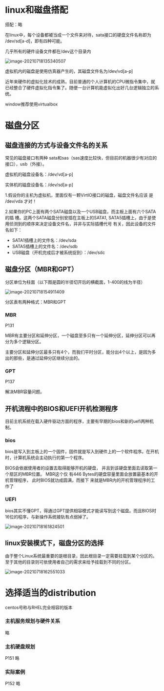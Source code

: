 # linux和磁盘搭配

搭配：略

在linux中，每个设备都被当成一个文件来对待，sata接口的硬盘文件名称即为 /dev/sd[a-d]，即有四种可能。

几乎所有的硬件设备文件都在/dev这个目录内

![image-20210718135340507](D:\note\操作系统\鸟哥私房菜\images\image-20210718135340507.png)

虚拟机内的磁盘是使用仿真器产生的，其磁盘文件名为/dev/vd[a-p]

近年来硬件的虚拟化技术的成熟，目前普通的个人计算机的CPU微指令集中，就已经整合了硬件虚拟化指令集了。随便一台计算机能虚拟化出好几台逻辑独立的系统。

window推荐使用virtualbox

# 磁盘分区



## 磁盘连接的方式与设备文件名的关系

常见的磁盘接口有两种 sata和sas（sas速度比较快，但目前的机器很少有对应的接口），usb（外接）。

虚拟机的磁盘设备名：/dev/vd[a-p]

实体机的磁盘设备名：/dev/sd[a-p]

1.假设你的主机为虚拟机，里面仅有一颗VirtIO接口的磁盘，磁盘文件名应该 是 /dev/vda 才对！

2.如果你的PC上面有两个SATA磁盘以及一个USB磁盘，而主板上面有六个SATA的插 槽。这两个SATA磁盘分别安插在主板上的SATA1, SATA5插槽上，由于是使用侦测到的顺序来决定设备文件名，并非与实际插槽代号 有关，因此设备的文件名如下：

- SATA1插槽上的文件名：/dev/sda 
- SATA5插槽上的文件名：/dev/sdb
- USB磁盘（开机完成后才被系统捉到）：/dev/sdc

## 磁盘分区（MBR和GPT）

分区单位为柱面（以下图是圆的半径切开后的横截面，1-400的线为半径）

![image-20210718154911409](D:\note\操作系统\鸟哥私房菜\images\image-20210718154911409.png)

分区表有两种格式：MBR和GPT

### MBR

P131

MBR有主要分区和延伸分区，一个磁盘至多只有一个延伸分区，延伸分区可以再分为多个逻辑分区。

主要分区和延伸分区最多只有4个，而我们平时分区，能分出4个以上，是因为多出的那些，是通过延伸分区继续分出的。

### GPT

P137

解决MBR容量问题。

## 开机流程中的BIOS和UEFI开机检测程序

目前主机系统在载入硬件驱动方面的程序，主要有早期的bios和新的uefi两种机制。

### bios

bios是写入到主板上的一个固件，固件就是写入到硬件上的一个软件程序。在开机时，计算机系统会主动执行的第一个程序。

BIOS会依据使用者的设置去取得能够开机的硬盘， 并且到该硬盘里面去读取第一个扇区的MBR位置。 MBR这个仅 有446 Bytes的硬盘容量里面会放置最基本的开机管理程序， 此时BIOS就功成圆满，而接下 来就是MBR内的开机管理程序的工作了

### UEFI

bios其实不懂GPT，得通过GPT提供相容模式才能读写到这个磁盘。而且BIOS时16位的程序，与新操作系统接轨有点弱掉了。

![image-20210718161824501](D:\note\操作系统\鸟哥私房菜\images\image-20210718161824501.png)

## linux安装模式下，磁盘分区的选择

由于整个Linux系统最重要的是根目录，因此根目录一定需要挂载到某个分区的。 至于其他的目录则可依使用者自己的需求来给予挂载到不同的分区。

![image-20210718162551033](D:\note\操作系统\鸟哥私房菜\images\image-20210718162551033.png)

# 选择适当的distribution

centos号称与RHEL完全相容的版本

### 主机服务规划与硬件关系

略

### 主机硬盘规划

P151 略

### 实际案例 

P152 略